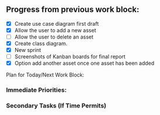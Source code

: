 ## Progress from previous work block:

- [x] Create use case diagram first draft
- [x] Allow the user to add a new asset
- [ ] Allow the user to delete an asset
- [x] Create class diagram.
- [x] New sprint
- [ ] Screenshots of Kanban boards for final report
- [x] Option add another asset once one asset has been added

Plan for Today/Next Work Block:
### Immediate Priorities:
### Secondary Tasks (If Time Permits)